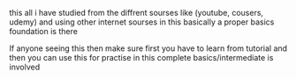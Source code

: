 this all i have studied from the diffrent sourses like (youtube, cousers, udemy) and using other internet sourses
in this basically a proper basics foundation is there

If anyone seeing this then make sure first you have to learn from tutorial and then you can use this for practise 
in this complete basics/intermediate is involved
